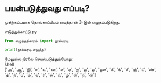 # பயன்படுத்துவது எப்படி?

முத்ற்கட்டமாக தொல்காப்பியம் பைத்தான் 3-இல் எழுதப்படுகிறது.

எடுத்துக்காட்டு.py  
```python
from எழுத்ததிகாரம் import நூல்மரபு

print(நூல்மரபு.எழுத்து)
```

மேலுல்ல நிரலை செயல்படுத்தும்போது:  
̀̀̀shell  
['அ', 'ஆ', 'இ', 'ஈ', 'உ', 'ஊ', 'எ', 'ஏ', 'ஐ', 'ஒ', 'ஓ', 'ஔ', 'க்', 'ங்', 'ச்', 'ஞ்', 'ட்', 'ண்', 'த்', 'ந்', 'ப்', 'ம்', 'ய்', 'ர்', 'ல்', 'வ்', 'ழ்', 'ள்', 'ற்', 'ன்']
```

